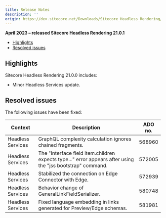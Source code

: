 ```yaml
---
title: Release Notes
description: ''
origin: https://dev.sitecore.net/Downloads/Sitecore_Headless_Rendering/21x/Sitecore_Headless_Rendering_2101/Release_Notes
---
```


**April 2023 – released Sitecore Headless Rendering 21.0.1**

-   [Highlights](#Highlights)
-   [Resolved issues](#Resolved)

## Highlights

Sitecore Headless Rendering 21.0.0 includes:

-   Minor Headless Services update.

## Resolved issues

The following issues have been fixed:

 | Context | Description | ADO no. |
 | --- | --- | --- |
 | Headless Services | ​GraphQL complexity calculation ignores chained fragments. | 568960 |
 | Headless Services | The "Interface field Item.children expects type..." error appears after using the "jss bootstrap" command. | 572005 |
 | Headless Services | Stabilized the connection on Edge Connector with Edge. | 572939 |
 | Headless Services | Behavior change of GeneralLinkFieldSerializer. | 580748 |
 | Headless Services | Fixed language embedding in links generated for Preview/Edge schemas. | 581981 |